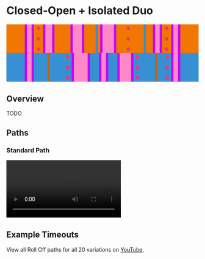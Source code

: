 # Closed-Open + Isolated Duo

![Closed-Open + Isolated Duo](../images/variations/closed-open-isolated-duo.jpg)

## Overview

TODO

## Paths

### Standard Path

<video controls>
  <source src="../../images/variations/closed-open-isolated-duo-standard-path.mp4" type="video/mp4">
</video>

## Example Timeouts

View all Roll Off paths for all 20 variations on [YouTube](https://www.youtube.com/playlist?list=PLG_QNSp9ZgJLWYSNl4vY26VJCZeOQHO1F).
